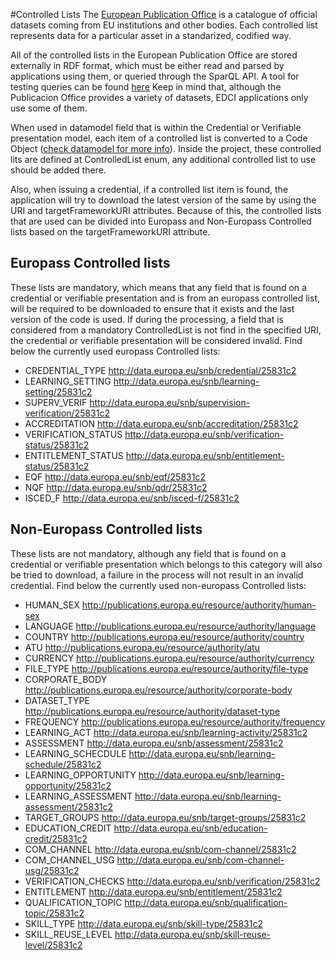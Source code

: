 #Controlled Lists
The [European Publication Office](https://op.europa.eu/en/home) is a catalogue of official datasets coming from EU institutions and other bodies.
Each controlled list represents data for a particular asset in a standarized, codified way.

All of the controlled lists in the European Publication Office are stored externally in RDF format, which must be either read and parsed by applications using them, or queried through the SparQL API. A tool for testing queries can be found [here](http://publications.europa.eu/webapi/rdf/sparql)
Keep in mind that, although the Publicacion Office provides a variety of datasets, EDCI applications only use some of them.

When used in datamodel field that is within the Credential or Verifiable presentation model, each item of a controlled list is converted to a Code Object ([check datamodel for more info](https://github.com/european-commission-europass/Europass-Learning-Model)). Inside the project, these controlled lits are defined at ControlledList enum, any additional controlled list to use should be added there.

Also, when issuing a credential, if a controlled list item is found, the application will try to download the latest version of the same by using the URI and targetFrameworkURI attributes.
Because of this, the controlled lists that are used can be divided into Europass and Non-Europass Controlled lists based on the targetFrameworkURI attribute.

## Europass Controlled lists
These lists are mandatory, which means that any field that is found on a credential or verifiable presentation and is from an europass controlled list, will be required to be downloaded to ensure that it exists and the last version of the code is used. 
If during the processing, a field that is considered from a mandatory ControlledList is not find in the specified URI, the credential or verifiable presentation will be considered invalid.
Find below the currently used europass Controlled lists:

* CREDENTIAL_TYPE http://data.europa.eu/snb/credential/25831c2
* LEARNING_SETTING http://data.europa.eu/snb/learning-setting/25831c2
* SUPERV_VERIF http://data.europa.eu/snb/supervision-verification/25831c2 
* ACCREDITATION http://data.europa.eu/snb/accreditation/25831c2 
* VERIFICATION_STATUS http://data.europa.eu/snb/verification-status/25831c2 
* ENTITLEMENT_STATUS http://data.europa.eu/snb/entitlement-status/25831c2 
* EQF http://data.europa.eu/snb/eqf/25831c2 
* NQF http://data.europa.eu/snb/qdr/25831c2 
* ISCED_F http://data.europa.eu/snb/isced-f/25831c2 


## Non-Europass Controlled lists
These lists are not mandatory, although any field that is found on a credential or verifiable presentation which belongs to this category will also be tried to download, a failure in the process will not result in an invalid credential.
Find below the currently used non-europass Controlled lists:

* HUMAN_SEX http://publications.europa.eu/resource/authority/human-sex 
* LANGUAGE http://publications.europa.eu/resource/authority/language 
* COUNTRY http://publications.europa.eu/resource/authority/country 
* ATU http://publications.europa.eu/resource/authority/atu 
* CURRENCY http://publications.europa.eu/resource/authority/currency 
* FILE_TYPE http://publications.europa.eu/resource/authority/file-type 
* CORPORATE_BODY http://publications.europa.eu/resource/authority/corporate-body 
* DATASET_TYPE http://publications.europa.eu/resource/authority/dataset-type  
* FREQUENCY http://publications.europa.eu/resource/authority/frequency 
* LEARNING_ACT http://data.europa.eu/snb/learning-activity/25831c2 
* ASSESSMENT http://data.europa.eu/snb/assessment/25831c2 
* LEARNING_SCHECDULE http://data.europa.eu/snb/learning-schedule/25831c2 
* LEARNING_OPPORTUNITY http://data.europa.eu/snb/learning-opportunity/25831c2 
* LEARNING_ASSESSMENT http://data.europa.eu/snb/learning-assessment/25831c2 
* TARGET_GROUPS http://data.europa.eu/snb/target-groups/25831c2 
* EDUCATION_CREDIT http://data.europa.eu/snb/education-credit/25831c2 
* COM_CHANNEL http://data.europa.eu/snb/com-channel/25831c2
* COM_CHANNEL_USG http://data.europa.eu/snb/com-channel-usg/25831c2 
* VERIFICATION_CHECKS http://data.europa.eu/snb/verification/25831c2 
* ENTITLEMENT http://data.europa.eu/snb/entitlement/25831c2 
* QUALIFICATION_TOPIC http://data.europa.eu/snb/qualification-topic/25831c2 
* SKILL_TYPE http://data.europa.eu/snb/skill-type/25831c2
* SKILL_REUSE_LEVEL http://data.europa.eu/snb/skill-reuse-level/25831c2



